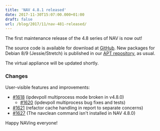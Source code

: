 ```yaml
---
title: 'NAV 4.8.1 released'
date: 2017-11-30T15:07:00.000+01:00
draft: false
url: /blog/2017/11/nav-481-released/
---
```


The first maintenance release of the 4.8 series of NAV is now out!

The source code is available for download at [GitHub](https://github.com/UNINETT/nav/releases). New packages for Debian 8/9 (Jessie/Stretch) is published in our [APT repository](https://nav.uninett.no/install-instructions/#debian), as usual.

The virtual appliance will be updated shortly.

### Changes

User-visible features and improvements:

*   [#1618](https://github.com/UNINETT/nav/issues/1618/) (ipdevpoll multiprocess mode broken in v4.8.0)
    *   [#1620](https://github.com/UNINETT/nav/issues/1620/) (ipdevpoll multiprocess bug fixes and tests)
*   [#1621](https://github.com/UNINETT/nav/issues/1621/) (refactor cache handling in report to separate concerns)
*   [#1627](https://github.com/UNINETT/nav/issues/1627/) (The navclean command isn't installed in NAV 4.8.0)

Happy NAVing everyone!